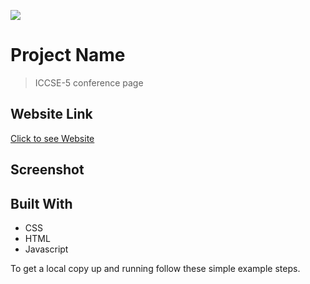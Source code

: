 ![](https://img.shields.io/badge/Microverse-blueviolet)

# Project Name

> ICCSE-5 conference page

## Website Link

[Click to see Website](https://tranpduy87.github.io)

## Screenshot

## Built With

- CSS
- HTML
- Javascript


To get a local copy up and running follow these simple example steps.

